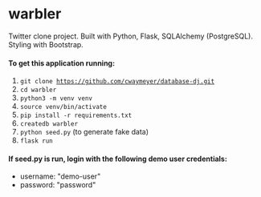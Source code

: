 # warbler

Twitter clone project. Built with Python, Flask, SQLAlchemy (PostgreSQL). Styling with Bootstrap.

#### To get this application running:
1. <code>git clone https://github.com/cwaymeyer/database-dj.git</code>
2. <code>cd warbler</code>
3. <code>python3 -m venv venv</code>
4. <code>source venv/bin/activate</code>
5. <code>pip install -r requirements.txt</code>
6. <code>createdb warbler</code>
7. <code>python seed.py</code> (to generate fake data)
8. <code>flask run</code>

#### If seed.py is run, login with the following demo user credentials:
- username: "demo-user"
- password: "password"
